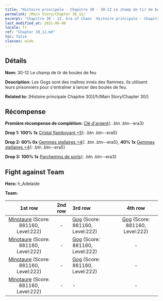 ```yaml
---
title: "Histoire principale - Chapitre 30 - 30-12 Le champ de tir de boules de feu"
permalink: /Main Story/Chapter 30_12/
excerpt: "Chapitre 30 - 12. Era of Chaos  Histoire principale - Chapitre 30_12. 30-12 Le champ de tir de boules de feu"
last_modified_at: 2021-06-08
locale: fr
ref: "Chapter 30_12.md"
toc: false
classes: wide
---
```


## Détails

 **Nom:** 30-12 Le champ de tir de boules de feu

 **Description:** Les Gogs sont des maîtres innés des flammes. Ils utilisent leurs prisonniers pour s'entraîner à lancer des boules de feu.

 **Related to:** [Histoire principale Chapitre 30](/fr/Main Story/Chapter 30/)

## Récompense

 **Première récompense de complétion:** [Clé d'argent](/ItemsFR/con_693/){: .btn .btn--era3}

 **Drop 1:** **100% 1x** [Cristal flamboyant +5](/ItemsFR/mat_101/){: .btn .btn--era5}

 **Drop 2:** **60% 0x** [Gemmes stellaires +4](/ItemsFR/mat_93/){: .btn .btn--era5}, **40% 1x** [Gemmes stellaires +4](/ItemsFR/mat_93/){: .btn .btn--era5}

 **Drop 3:** **100% 1x** [Parchemins de sorts](/ItemsFR/con_694/){: .btn .btn--era3}


## Fight against Team
 **Hero:** h_Adelaide

 **Team:**


  | 1st row | 2nd row | 3rd row | 4th row |
  |:----:|:----:|:----|:----:|
  | [Minotaure](/fr/units/Minotaur/) (Score: 881160, Level:222)  | - | [Gog](/fr/units/Gog/) (Score: 881160, Level:222)  | [Gog](/fr/units/Gog/) (Score: 881160, Level:222)  |
  | [Minotaure](/fr/units/Minotaur/) (Score: 881160, Level:222)  | - | [Gog](/fr/units/Gog/) (Score: 881160, Level:222)  | - |
  | [Minotaure](/fr/units/Minotaur/) (Score: 881160, Level:222)  | - | [Gog](/fr/units/Gog/) (Score: 881160, Level:222)  | - |
  | [Minotaure](/fr/units/Minotaur/) (Score: 881160, Level:222)  | - | - | - |


